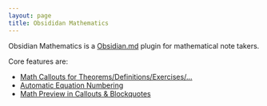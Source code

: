 ```yaml
---
layout: page
title: Obsididan Mathematics
---
```


Obsidian Mathematics is a [Obsidian.md](https://obsidian.md/) plugin for mathematical note takers.

Core features are:

- [Math Callouts for Theorems/Definitions/Exercises/...](math-callouts)
- [Automatic Equation Numbering](equation-number)
- [Math Preview in Callouts & Blockquotes](math-preview)
